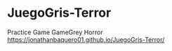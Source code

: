 # JuegoGris-Terror
Practice Game GameGrey Horror
https://jonathanbaquero01.github.io/JuegoGris-Terror/
